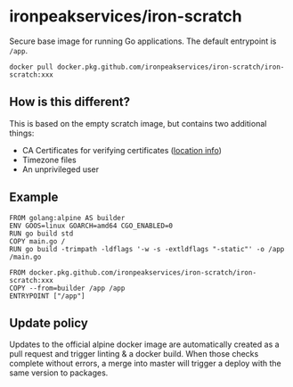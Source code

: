 # ironpeakservices/iron-scratch
Secure base image for running Go applications.
The default entrypoint is `/app`.

`docker pull docker.pkg.github.com/ironpeakservices/iron-scratch/iron-scratch:xxx`


## How is this different?
This is based on the empty scratch image, but contains two additional things:
- CA Certificates for verifying certificates ([location info](https://golang.org/src/crypto/x509/root_linux.go))
- Timezone files
- An unprivileged user

## Example
```
FROM golang:alpine AS builder
ENV GOOS=linux GOARCH=amd64 CGO_ENABLED=0
RUN go build std
COPY main.go /
RUN go build -trimpath -ldflags '-w -s -extldflags "-static"' -o /app /main.go

FROM docker.pkg.github.com/ironpeakservices/iron-scratch/iron-scratch:xxx
COPY --from=builder /app /app
ENTRYPOINT ["/app"]
```

## Update policy
Updates to the official alpine docker image are automatically created as a pull request and trigger linting & a docker build.
When those checks complete without errors, a merge into master will trigger a deploy with the same version to packages.
